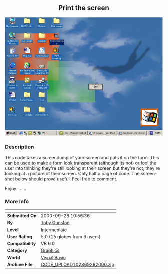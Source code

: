 ﻿<div align="center">

## Print the screen

<img src="PIC20009286758807.jpg">
</div>

### Description

This code takes a screendump of your screen and puts it on the form. This can be used to make a form look transparent (although its not) or fool the user into thinking they're still looking at their screen but they're not, they're looking at a picture of their screen. Only half a page of code. The screen-shot below should prove useful. Feel free to comment.

Enjoy........
 
### More Info
 


<span>             |<span>
---                |---
**Submitted On**   |2000-09-28 10:56:36
**By**             |[Toby Gunston](https://github.com/Planet-Source-Code/PSCIndex/blob/master/ByAuthor/toby-gunston.md)
**Level**          |Intermediate
**User Rating**    |5.0 (15 globes from 3 users)
**Compatibility**  |VB 6\.0
**Category**       |[Graphics](https://github.com/Planet-Source-Code/PSCIndex/blob/master/ByCategory/graphics__1-46.md)
**World**          |[Visual Basic](https://github.com/Planet-Source-Code/PSCIndex/blob/master/ByWorld/visual-basic.md)
**Archive File**   |[CODE\_UPLOAD102369282000\.zip](https://github.com/Planet-Source-Code/toby-gunston-print-the-screen__1-11730/archive/master.zip)








